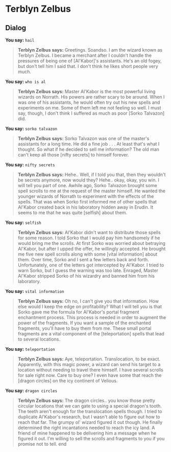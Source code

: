 # Terblyn Zelbus


## Dialog

**You say:** `hail`



>**Terblyn Zelbus says:** Greetings. Soandso. I am the wizard known as Terblyn Zelbus.  I became a merchant after I couldn't handle the pressures of being one of [Al'Kabor]'s assistants.  He's an old fogey, but don't tell him I said that. I don't think he likes short people very much.

**You say:** `who is al`



>**Terblyn Zelbus says:** Master Al'Kabor is the most powerful living wizards on Norrath.  His powers are rather scary to be around.  When I was one of his assistants, he would often try out his new spells and experiments on me.  Some of them left me not feeling so well.   I must say, though, I don't think I suffered as much as poor [Sorko Talvazon] did.

**You say:** `sorko talvazon`



>**Terblyn Zelbus says:** Sorko Talvazon was one of the master's assistants for a long time.  He did a fine job . . . At least that's what I thought.   So what if he decided to sell me information?  The old man can't keep all those [nifty secrets] to himself forever.

**You say:** `nifty secrets`



>**Terblyn Zelbus says:** Hehe.. Well, if I told you that, then they wouldn't be secrets anymore, now would they?  Hehe.. okay, okay,  you win.  I will tell you part of one.   Awhile ago, Sorko Talvazon brought some spell scrolls to me at the request of the master himself.  He wanted the younger wizards of Norrath to experiment with the effects of the spells.  That was when Sorko first informed me of other spells that Al'Kabor created back in his laboratory hidden away in Erudin.  It seems to me that he was quite [selfish] about them.

**You say:** `selfish`



>**Terblyn Zelbus says:** Al'Kabor didn't want to distribute those spells for some reason.  I told Sorko that I would pay him handsomely if he would bring me the scrolls.  At first Sorko was worried about betraying Al'Kabor, but after I upped the offer, he willingly accepted.  He brought me five new spell scrolls along with some [vital information] about them.  Over time, Sorko and I sent a few letters back and forth.  Unfortunately, one of the letters got intercepted by Al'Kabor.  I tried to warn Sorko, but I guess the warning was too late.  Enraged, Master Al'Kabor stripped Sorko of his wizardry and banned him from his laboratory.

**You say:** `vital information`



>**Terblyn Zelbus says:** Oh no, I can't give you that information.  How else would I keep the edge on profitability?  What I will tell you is that Sorko gave me the formula for Al'Kabor's portal fragment enchantment process.  This process is needed in order to augment the power of the fragments.  If you want a sample of the enchanted fragments, you'll have to buy them from me.  These small portal fragments are a vital component of the [teleportation] spells that lead to several locations.

**You say:** `teleportation`



>**Terblyn Zelbus says:** Aye, teleportation. Translocation, to be exact.  Apparently, with this magic power, a wizard can send his target to a location without needing to travel there himself.  I have several scrolls for sale right now.  Care to buy one? I even have some that reach the [dragon circles] on the icy continent of Velious.

**You say:** `dragon circles`



>**Terblyn Zelbus says:** The dragon circles.. you know those pretty circular locations that we can gate to using a special dragon's tooth.  The teeth aren't enough for the translocation spells though.  I tried to duplicate Al'Kabor's research, but I wasn't able to figure out how to reach that far.  The grumpy ol' wizard figured it out though.  He finally determined the right incantations needed to reach the icy land.  A friend of mine happened to be delivering him a message when he figured it out.  I'm willing to sell the scrolls and fragments to you if you promise not to tell.
end





